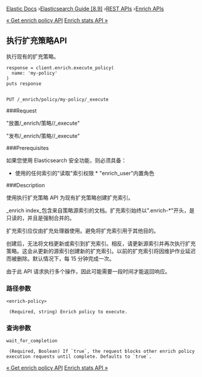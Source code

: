 

[Elastic Docs](/guide/) ›[Elasticsearch Guide [8.9]](index.md) ›[REST
APIs](rest-apis.md) ›[Enrich APIs](enrich-apis.md)

[« Get enrich policy API](get-enrich-policy-api.md) [Enrich stats API
»](enrich-stats-api.md)

## 执行扩充策略API

执行现有的扩充策略。

    
    
    response = client.enrich.execute_policy(
      name: 'my-policy'
    )
    puts response
    
    
    PUT /_enrich/policy/my-policy/_execute

###Request

"放置/_enrich/策略/<enrich-policy>/_execute"

"发布/_enrich/策略/<enrich-policy>/_execute"

###Prerequisites

如果您使用 Elasticsearch 安全功能，则必须具备：

* 使用的任何索引的"读取"索引权限 * "enrich_user"内置角色

###Description

使用执行扩充策略 API 为现有扩充策略创建扩充索引。

_enrich index_包含来自策略源索引的文档。扩充索引始终以".enrich-*"开头，是只读的，并且是强制合并的。

扩充索引应仅由扩充处理器使用。避免将扩充索引用于其他目的。

创建后，无法将文档更新或索引到扩充索引。相反，请更新源索引并再次执行扩充策略。这会从更新的源索引创建新的扩充索引。以前的扩充索引将因维护作业延迟而被删除。默认情况下，每 15 分钟完成一次。

由于此 API 请求执行多个操作，因此可能需要一段时间才能返回响应。

### 路径参数

`<enrich-policy>`

     (Required, string) Enrich policy to execute. 

### 查询参数

`wait_for_completion`

     (Required, Boolean) If `true`, the request blocks other enrich policy execution requests until complete. Defaults to `true`. 

[« Get enrich policy API](get-enrich-policy-api.md) [Enrich stats API
»](enrich-stats-api.md)
